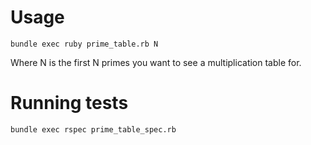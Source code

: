 # Usage

`bundle exec ruby prime_table.rb N`

Where N is the first N primes you want to see a
multiplication table for.

# Running tests

`bundle exec rspec prime_table_spec.rb`